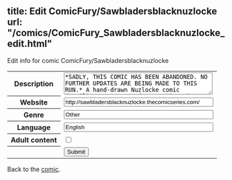 title: Edit ComicFury/Sawbladersblacknuzlocke
url: "/comics/ComicFury_Sawbladersblacknuzlocke_edit.html"
---
Edit info for comic ComicFury/Sawbladersblacknuzlocke

<form name="comic" action="http://gaepostmail.appspot.com/comic/" method="post">
<table class="comicinfo">
<tr>
<th>Description</th><td><textarea name="description" cols="40" rows="3">*SADLY, THIS COMIC HAS BEEN ABANDONED. NO FURTHER UPDATES ARE BEING MADE TO THIS RUN.* A hand-drawn Nuzlocke comic detailing one crazy adventure in Pokemon: Black Version! Trust me, the art gets better as it goes along! Original Thread on the Offical Nuzlocke Forums: http://s7.zetaboards.com/Nuzlocke_Forum/topic/8520848/</textarea></td>
</tr>
<tr>
<th>Website</th><td><input type="text" name="url" value="http://sawbladersblacknuzlocke.thecomicseries.com/" size="40"/></td>
</tr>
<tr>
<th>Genre</th><td><input type="text" name="genre" value="Other" size="40"/></td>
</tr>
<tr>
<th>Language</th><td><input type="text" name="language" value="English" size="40"/></td>
</tr>
<tr>
<th>Adult content</th><td><input type="checkbox" name="adult" value="adult" /></td>
</tr>
<tr>
<th></th><td>
<input type="hidden" name="comic" value="ComicFury_Sawbladersblacknuzlocke" />
<input type="submit" name="submit" value="Submit" />
</td>
</tr>
</table>
</form>

Back to the [comic](ComicFury_Sawbladersblacknuzlocke.html).
